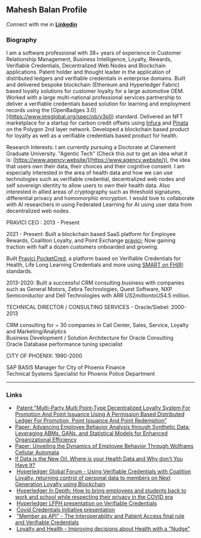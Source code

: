 ## Mahesh Balan Profile


Connect with me in **[Linkedin](https://www.linkedin.com/in/maheshbalan/)**

### Biography

I am a software professional with 38+ years of experience in Customer Relationship Management, Business Intelligence, Loyalty, Rewards, Verifiable Credentials, Decentralized Web Nodes and Blockchain applications. Patent holder and thought leader in the application of distributed ledgers and verifiable credentials in enterprise domains. Built and delivered bespoke blockchain (Ethereum and Hyperledger Fabric) based loyalty solutions for customer loyalty for a large automotive OEM. Worked with a large multi-national professional services partnership to deliver a verifiable credentials based solution for learning and employment records using the [OpenBadges 3.0][(https://www.imsglobal.org/spec/ob/v3p0) standard. Delivered an NFT marketplace for a startup for carbon credit offsets using [Infura](https://www.infura.io/networks/ethereum/polygon) and [Pinata](https://www.infura.io/networks/ethereum/polygon) on the Polygon 2nd layer network. Developed a blockchain based product for loyalty as well as a verifiable credentials based product for health. 

Research Interests: I am currently pursuing a Doctorate at Clarement Graduate University. "Agentic Tech" (Check this out to get an idea what it is: [https://www.agency.website/](https://www.agency.website/)), the idea that users own their data, their choices and their cognitive consent. I am especially interested in the area of health data and how we can use technologies such as verifiable credential, decentralized web nodes and self sovereign identity to allow users to own their health data. Also interested in allied areas of cryptography such as threshold signatures, differential privacy and homomorphic encryption. I would love to collaborate with AI researchers in using Federated Learning for AI using user data from decentralized web nodes.  
  
PRAVICI CEO : 2013 - Present  
  
2021 - Present: Built a blockchain based SaaS platform for Employee Rewards, Coalition Loyalty, and Point Exchange [pravici](https://www.pravici.com); Now gaining traction with half a dozen customers onboarded and growing.

Built [Pravici PocketCred](https://www.pocketcred.com), a platform based on Verifiable Credentials for Health, Life Long Learning Credentials and more using [SMART on FHIR](https://spec.smarthealth.cards/)) standards.

2013-2020: Built a successful CRM consulting business with companies such as General Motors, Zebra Technologies, Quest Software, NXP Semiconductor and Dell Technologies with ARR US$2 million to US$4.5 million.
  
TECHNICAL DIRECTOR / CONSULTING SERVICES - Oracle/Siebel: 2000-2013  
  
CRM consulting for ~ 30 companies in Call Center, Sales, Service, Loyalty and Marketing/Analytics  
Business Development / Solution Architecture for Oracle Consulting  
Oracle Database performance tuning specialist  
  
CITY OF PHOENIX: 1990-2000  
  
SAP BASIS Manager for City of Phoenix Finance  
Technical Systems Specialist for Phoenix Police Department

- - -

### Links

*    [Patent:"Multi-Party Multi Point-Type Decentralized Loyalty System For Promotion And Point Issuance Using A Permission Based Distributed Ledger For Promotion, Point Issuance And Point Redemption”](https://patents.google.com/patent/US11854038B1/en?oq=11854038)
*   [Paper: Advancing Employee Behavior Analysis through Synthetic Data: Leveraging ABMs, GANs, and Statistical Models for Enhanced Organizational Efficiency](https://doi.org/10.48550/arXiv.2409.14197)
*   [Paper: Unveiling the Dynamics of Employee Behavior Through Wolframs Cellular Automata](https://doi.org/10.48550/arXiv.2407.09581)
*   [If Data is the New Oil, Where is your Health Data and Why don't You Have It?](https://www.pocketcred.com/post/if-data-is-the-new-oil-where-is-your-health-data-and-why-don-t-you-have-it)
*    [Hyperledger Global Forum - Using Verifiable Credentials with Coalition Loyalty, returning control of personal data to members on Next Generation Loyalty using Blockchain](https://youtu.be/u5MnHfyEz9E)
*    [Hyperledger In Depth: How to bring employees and students back to work and school while respecting their privacy in the COVID era](https://youtu.be/ZLwPNX3cBnE)
*    [Hyperledger LFPH presentation on Verifiable Credentials](https://bit.ly/3qDK07I)
*    [Covid Credentials Initiative presentation](https://zoom.us/rec/share/Q0KsQ9DoKuI68uvsWRlXJpl4lSv6ZZDjP0tUpnxkfh_ojApWCrQzgYcLBMn-Kzza.D6i3fhxLpcLY64rF)
*    ["Member as API" - The Interoperability and Patient Access final rule and Verifiable Credentials](https://www.pocketcred.com/post/member-as-api-the-interoperability-and-patient-access-final-rule-and-verifiable-credentials)
*    [Loyalty and Health - Improving decisions about Health with a "Nudge"](https://www.pocketcred.com/post/loyalty-and-health-improving-decisions-about-health-with-a-nudge)
